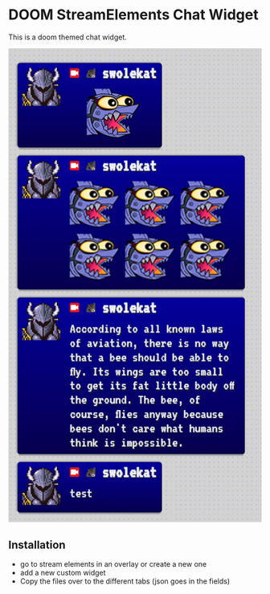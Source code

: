 # DOOM StreamElements Chat Widget
This is a doom themed chat widget.

![](example.png)

## Installation
* go to stream elements in an overlay or create a new one
* add a new custom widget
* Copy the files over to the different tabs (json goes in the fields)